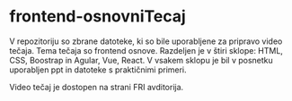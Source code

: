 # frontend-osnovniTecaj

V repozitoriju so zbrane datoteke, ki so bile uporabljene za pripravo video tečaja. Tema tečaja so frontend osnove. Razdeljen je v štiri sklope: HTML, CSS, Boostrap in Agular, Vue, React. V vsakem sklopu je bil v posnetku uporabljen ppt in datoteke s praktičnimi primeri.

Video tečaj je dostopen na strani FRI avditorija.
